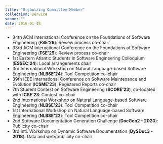 ```yaml
---
title: "Organizing Committee Member"
collection: service
venue: ""
date: 2016-01-18
---
```


* 34th ACM International Conference on the Foundations of Software Engineering (**FSE’26**): Review process co-chair
* 33rd ACM International Conference on the Foundations of Software Engineering (**FSE’25**): Review process co-chair
* 1st Eastern Atlantic Students in Software Engineering Colloquium (**ESSEC’24**): Local arrangements chair
* 3rd International Workshop on Natural Language-based Software Engineering (**NLBSE’24**): Tool Competition co-chair
* 39th IEEE International Conference on Software Maintenance and Evolution (**ICSME’23**): Registered Reports co-chair
* 7th Student Contest on Software Engineering (**SCORE’23**), co-located with **ICSE’23**: Contest co-chair
* 2nd International Workshop on Natural Language-based Software Engineering (**NLBSE’23**): Tool Competition co-chair
* 1st International Workshop on Natural Language-based Software Engineering (**NLBSE’22**): Tool Competition co-chair
* 2nd Software Documentation Generation Challenge (**DocGen2 - 2020**): Publicity co-chair
* 3rd Intl. Workshop on Dynamic Software Documentation (**DySDoc3 - 2018**): Data and web/publicity co-chair

